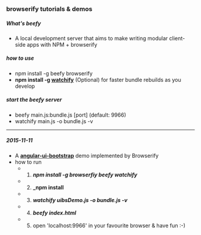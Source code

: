 ### browserify tutorials & demos

##### What's **beefy**
- A local development server that aims to make writing modular client-side apps with NPM + browserify

##### how to use
- npm install -g beefy browserify 
- **npm install -g [watchify](https://www.npmjs.com/package/watchify)** (Optional)  for faster bundle rebuilds as you develop

##### start the beefy server
- beefy main.js:bundle.js \[port\] (default: 9966)
- watchify main.js -o bundle.js -v

---
##### 2015-11-11
- A **[angular-ui-bootstrap](http://angular-ui.github.io/bootstrap/)** demo implemented by Browserify 
- how to run
  - 1. **_npm install -g browserfiy beefy watchify_**
  - 2. **_npm install**
  - 3. **_watchify uibsDemo.js -o bundle.js -v_**
  - 4. **_beefy index.html_**
  - 5. open 'localhost:9966' in your favourite browser & have fun :-)
